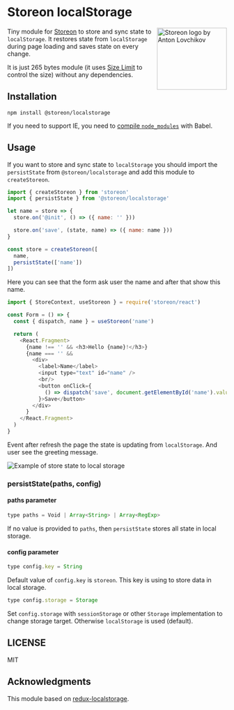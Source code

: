 # Storeon localStorage

<img src="https://storeon.github.io/storeon/logo.svg" align="right"
     alt="Storeon logo by Anton Lovchikov" width="160" height="142">

Tiny module for [Storeon] to store and sync state to `localStorage`. It restores state from `localStorage` during page loading and saves state on every change.

It is just 265 bytes module (it uses [Size Limit] to control the size) without any dependencies.

[Size Limit]: https://github.com/ai/size-limit
[Storeon]: https://github.com/storeon/storeon

## Installation

```
npm install @storeon/localstorage
```

If you need to support IE, you need to [compile `node_modules`] with Babel.

[compile `node_modules`]: https://developer.epages.com/blog/coding/how-to-transpile-node-modules-with-babel-and-webpack-in-a-monorepo/

## Usage

If you want to store and sync state to `localStorage` you should import the `persistState` from `@storeon/localstorage` and add this module to `createStoreon`.

```js
import { createStoreon } from 'storeon'
import { persistState } from '@storeon/localstorage'

let name = store => {
  store.on('@init', () => ({ name: '' }))

  store.on('save', (state, name) => ({ name: name }))
}

const store = createStoreon([
  name,
  persistState(['name'])
])
```

Here you can see that the form ask user the name and after that show this name.

```js
import { StoreContext, useStoreon } = require('storeon/react')

const Form = () => {
  const { dispatch, name } = useStoreon('name')

  return (
    <React.Fragment>
      {name !== '' && <h3>Hello {name}!</h3>}
      {name === '' &&
        <div>
          <label>Name</label>
          <input type="text" id="name" />
          <br/>
          <button onClick={
            () => dispatch('save', document.getElementById('name').value)
          }>Save</button>
        </div>
      }
    </React.Fragment>
  )
}
```

Event after refresh the page the state is updating from `localStorage`. And user see the greeting message.

![Example of store state to local storage](example.gif)

### persistState(paths, config)

#### paths parameter

```js
type paths = Void | Array<String> | Array<RegExp>
```

If no value is provided to `paths`, then `persistState` stores all state in local storage.

#### config parameter

```js
type config.key = String
```

Default value of `config.key` is `storeon`. This key is using to store data in local storage.

```js
type config.storage = Storage
```

Set `config.storage` with `sessionStorage` or other `Storage` implementation to change storage target. Otherwise `localStorage` is used (default).

## LICENSE

MIT

## Acknowledgments

This module based on [redux-localstorage](https://github.com/elgerlambert/redux-localstorage).
